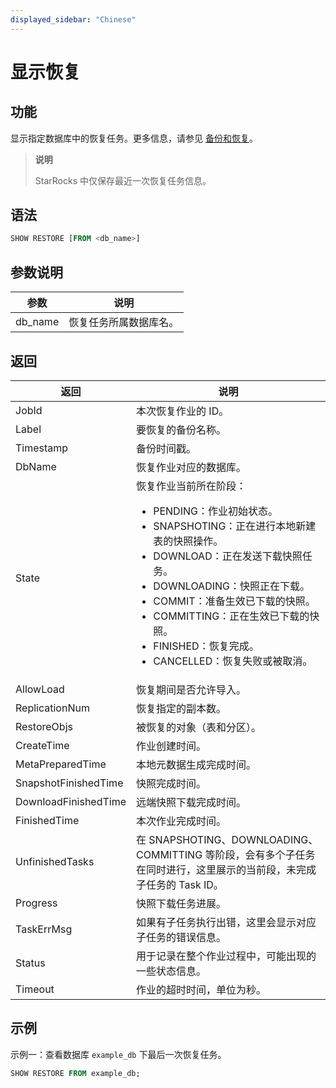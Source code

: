 ```yaml
---
displayed_sidebar: "Chinese"
---
```


# 显示恢复

## 功能

显示指定数据库中的恢复任务。更多信息，请参见 [备份和恢复](../../../administration/Backup_and_restore.md)。

> **说明**
>
> StarRocks 中仅保存最近一次恢复任务信息。

## 语法

```SQL
SHOW RESTORE [FROM <db_name>]
```

## 参数说明

| **参数** | **说明**               |
| -------- | ---------------------- |
| db_name  | 恢复任务所属数据库名。 |

## 返回

| **返回**             | **说明**                                                     |
| -------------------- | ------------------------------------------------------------ |
| JobId                | 本次恢复作业的 ID。                                          |
| Label                | 要恢复的备份名称。                                           |
| Timestamp            | 备份时间戳。                                                 |
| DbName               | 恢复作业对应的数据库。                                       |
| State                | 恢复作业当前所在阶段：<ul><li>PENDING：作业初始状态。</li><li>SNAPSHOTING：正在进行本地新建表的快照操作。</li><li>DOWNLOAD：正在发送下载快照任务。</li><li>DOWNLOADING：快照正在下载。</li><li>COMMIT：准备生效已下载的快照。</li><li>COMMITTING：正在生效已下载的快照。</li><li>FINISHED：恢复完成。</li><li>CANCELLED：恢复失败或被取消。</li></ul> |
| AllowLoad            | 恢复期间是否允许导入。                                       |
| ReplicationNum       | 恢复指定的副本数。                                           |
| RestoreObjs          | 被恢复的对象（表和分区）。                                   |
| CreateTime           | 作业创建时间。                                               |
| MetaPreparedTime     | 本地元数据生成完成时间。                                     |
| SnapshotFinishedTime | 快照完成时间。                                               |
| DownloadFinishedTime | 远端快照下载完成时间。                                       |
| FinishedTime         | 本次作业完成时间。                                           |
| UnfinishedTasks      | 在 SNAPSHOTING、DOWNLOADING、COMMITTING 等阶段，会有多个子任务在同时进行，这里展示的当前段，未完成子任务的 Task ID。 |
| Progress             | 快照下载任务进展。                                          |
| TaskErrMsg           | 如果有子任务执行出错，这里会显示对应子任务的错误信息。       |
| Status               | 用于记录在整个作业过程中，可能出现的一些状态信息。           |
| Timeout              | 作业的超时时间，单位为秒。                                   |

## 示例

示例一：查看数据库 `example_db` 下最后一次恢复任务。

```SQL
SHOW RESTORE FROM example_db;
```